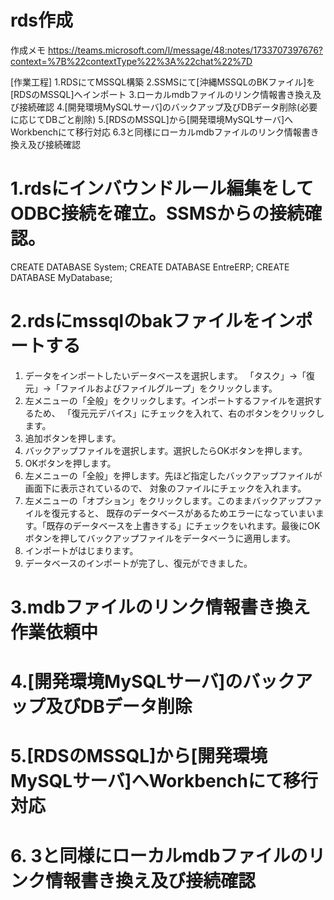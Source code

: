 # rds作成
作成メモ
https://teams.microsoft.com/l/message/48:notes/1733707397676?context=%7B%22contextType%22%3A%22chat%22%7D

[作業工程]
1.RDSにてMSSQL構築
2.SSMSにて[沖縄MSSQLのBKファイル]を[RDSのMSSQL]へインポート
3.ローカルmdbファイルのリンク情報書き換え及び接続確認
4.[開発環境MySQLサーバ]のバックアップ及びDBデータ削除(必要に応じてDBごと削除)
5.[RDSのMSSQL]から[開発環境MySQLサーバ]へWorkbenchにて移行対応
6.3と同様にローカルmdbファイルのリンク情報書き換え及び接続確認

# 1.rdsにインバウンドルール編集をしてODBC接続を確立。SSMSからの接続確認。
CREATE DATABASE System;
CREATE DATABASE EntreERP;
CREATE DATABASE MyDatabase;

# 2.rdsにmssqlのbakファイルをインポートする
1. データをインポートしたいデータベースを選択します。
  「タスク」→「復元」→「ファイルおよびファイルグループ」をクリックします。
2. 左メニューの「全般」をクリックします。インポートするファイルを選択するため、
  「復元元デバイス」にチェックを入れて、右のボタンをクリックします。
3. 追加ボタンを押します。
4. バックアップファイルを選択します。選択したらOKボタンを押します。
5. OKボタンを押します。
6. 左メニューの「全般」を押します。先ほど指定したバックアップファイルが画面下に表示されているので、
   対象のファイルにチェックを入れます。
7. 左メニューの「オプション」をクリックします。このままバックアップファイルを復元すると、
   既存のデータベースがあるためエラーになっていまいます。「既存のデータベースを上書きする」にチェックをいれます。最後にOKボタンを押してバックアップファイルをデータべーうに適用します。
8. インポートがはじまります。
9. データベースのインポートが完了し、復元ができました。

# 3.mdbファイルのリンク情報書き換え　作業依頼中

# 4.[開発環境MySQLサーバ]のバックアップ及びDBデータ削除

# 5.[RDSのMSSQL]から[開発環境MySQLサーバ]へWorkbenchにて移行対応

# 6. 3と同様にローカルmdbファイルのリンク情報書き換え及び接続確認